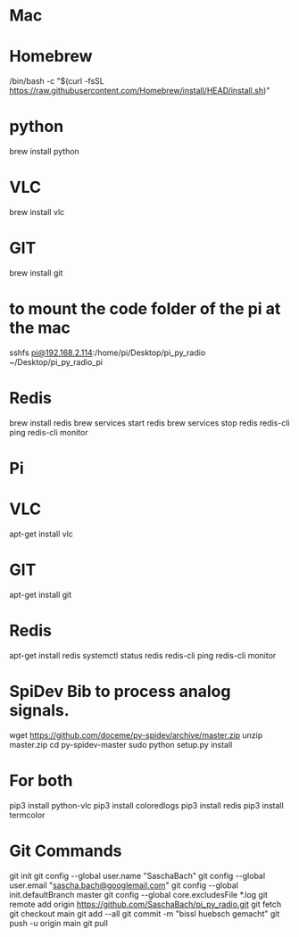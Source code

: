 # Mac
# Homebrew 
/bin/bash -c "$(curl -fsSL https://raw.githubusercontent.com/Homebrew/install/HEAD/install.sh)"
# python 
brew install python
# VLC
brew install vlc
# GIT
brew install git
# to mount the code folder of the pi at the mac
sshfs pi@192.168.2.114:/home/pi/Desktop/pi_py_radio ~/Desktop/pi_py_radio_pi
# Redis
brew install redis
brew services start redis
brew services stop redis
redis-cli ping
redis-cli monitor

# Pi
# VLC
apt-get install vlc
# GIT
apt-get install git
# Redis
apt-get install redis
systemctl status redis
redis-cli ping
redis-cli monitor
# SpiDev Bib to process analog signals.  
wget https://github.com/doceme/py-spidev/archive/master.zip 
unzip master.zip
cd py-spidev-master
sudo python setup.py install


# For both
pip3 install python-vlc
pip3 install coloredlogs
pip3 install redis
pip3 install termcolor

# Git Commands
git init
git config --global user.name "SaschaBach"
git config --global user.email "sascha.bach@googlemail.com"
git config --global init.defaultBranch master
git config --global core.excludesFile *.log
git remote add origin https://github.com/SaschaBach/pi_py_radio.git
git fetch
git checkout main
git add --all
git commit -m "bissl huebsch gemacht"
git push -u origin main
git pull